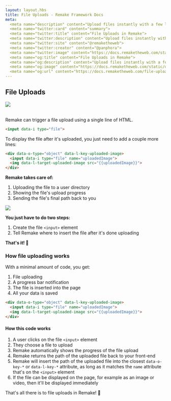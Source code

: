 ```yaml
---
layout: layout.hbs
title: File Uploads - Remake Framework Docs
meta:
  <meta name="description" content="Upload files instantly with a few lines of HTML">
  <meta name="twitter:card" content="summary">
  <meta name="twitter:title" content="File Uploads in Remake">
  <meta name="twitter:description" content="Upload files instantly with a few lines of HTML using Remake">
  <meta name="twitter:site" content="@remaketheweb">
  <meta name="twitter:creator" content="@panphora">
  <meta name="twitter:image" content="https://docs.remaketheweb.com/static/og/og-twitter-uploading-mockup.png?v=1">
  <meta name="og:title" content="File Uploads in Remake">
  <meta name="og:description" content="Upload files instantly with a few lines of HTML">
  <meta name="og:image" content="https://docs.remaketheweb.com/static/og/og-main-uploading-mockup.png">
  <meta name="og:url" content="https://docs.remaketheweb.com/file-uploads/">
---
```



## File Uploads

<div style="max-width: 520px; margin-bottom: 2rem;">
  <img src="/static/images/uploading-mockup-final.png">
</div>

Remake can trigger a file upload using a single line of HTML.

```html
<input data-i type="file">
```

To display the file after it's uploaded, you just need to add a couple more lines:

```html
<div data-o-type="object" data-l-key-uploaded-image>
  <input data-i type="file" name="uploadedImage">
  <img data-l-target-uploaded-image src="{{uploadedImage}}">
</div>
```

**Remake takes care of:**

<div class="side-by-side">
  <div class="three-fifths">
    <ol>
      <li>Uploading the file to a user directory</li>
      <li>Showing the file's upload progress</li>
      <li>Sending the file's final path back to you</li>
    </ol>
  </div>
  <div class="two-fifths">
    <img src="/static/images/file-upload-progress.png">
  </div>
</div>

**You just have to do two steps:**

1. Create the file `<input>` element
1. Tell Remake where to insert the file after it's done uploading

<div class="spacer--8"></div>

**That's it! 🎉**

### How file uploading works

With a minimal amount of code, you get:

1. File uploading
2. A progress bar notification
3. The file is inserted into the page
4. All your data is saved

```html
<div data-o-type="object" data-l-key-uploaded-image>
  <input data-i type="file" name="uploadedImage">
  <img data-l-target-uploaded-image src="{{uploadedImage}}">
</div>
```

#### How this code works

1. A user clicks on the file `<input>` element
2. They choose a file to upload
3. Remake automatically shows the progress of the file upload
4. Remake returns the path of the uploaded file back to your front-end
5. Remake will insert the path of the uploaded file into the closest `data-o-key-*` or `data-l-key-*` attribute, as long as it matches the `name` attribute that's on the `<input>` element 
6. If the file can be displayed on the page, for example as an image or video, then it'll be displayed immediately

That's all there is to file uploads in Remake! 🌈

